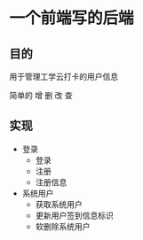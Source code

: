 # 一个前端写的后端

## 目的

用于管理工学云打卡的用户信息

简单的 增 删 改 查

## 实现
- 登录 
  - 登录 
  - 注册 
  - 注册信息
- 系统用户
  - 获取系统用户 
  - 更新用户签到信息标识
  - 软删除系统用户
